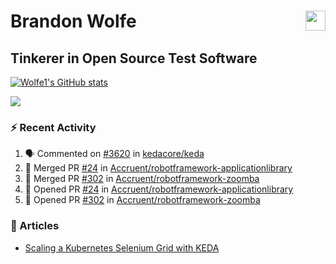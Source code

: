 Brandon Wolfe <a href="https://www.linkedin.com/in/brandon-wolfe1" target="_blank" rel="noreferrer"><img src="https://raw.githubusercontent.com/danielcranney/readme-generator/main/public/icons/socials/linkedin.svg" width="32" height="32" align="right"/></a>
==============================
Tinkerer in Open Source Test Software
-----------------------------

<p align="left"><a href="http://www.github.com/Wolfe1"><img src="https://github-readme-stats.vercel.app/api?username=Wolfe1&show_icons=true&hide=&count_private=true&title_color=0891b2&text_color=ffffff&icon_color=0891b2&bg_color=1c1917&hide_border=true&show_icons=true" alt="Wolfe1's GitHub stats" /></a></p>
<p align="left"><a href="http://www.github.com/Wolfe1"><img src="https://github-readme-streak-stats.herokuapp.com/?user=Wolfe1&stroke=ffffff&background=1c1917&ring=0891b2&fire=0891b2&currStreakNum=ffffff&currStreakLabel=0891b2&sideNums=ffffff&sideLabels=ffffff&dates=ffffff&hide_border=true" /></a></p>

### :zap: Recent Activity
<!--START_SECTION:activity-->
1. 🗣 Commented on [#3620](https://github.com/kedacore/keda/issues/3620) in [kedacore/keda](https://github.com/kedacore/keda)
2. 🎉 Merged PR [#24](https://github.com/Accruent/robotframework-applicationlibrary/pull/24) in [Accruent/robotframework-applicationlibrary](https://github.com/Accruent/robotframework-applicationlibrary)
3. 🎉 Merged PR [#302](https://github.com/Accruent/robotframework-zoomba/pull/302) in [Accruent/robotframework-zoomba](https://github.com/Accruent/robotframework-zoomba)
4. 💪 Opened PR [#24](https://github.com/Accruent/robotframework-applicationlibrary/pull/24) in [Accruent/robotframework-applicationlibrary](https://github.com/Accruent/robotframework-applicationlibrary)
5. 💪 Opened PR [#302](https://github.com/Accruent/robotframework-zoomba/pull/302) in [Accruent/robotframework-zoomba](https://github.com/Accruent/robotframework-zoomba)
<!--END_SECTION:activity-->

### :newspaper: Articles
- [Scaling a Kubernetes Selenium Grid with KEDA](https://www.linkedin.com/pulse/scaling-kubernetes-selenium-grid-keda-brandon-wolfe)
